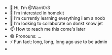 - 👋 Hi, I’m @Warri0r3
- 👀 I’m interested in homekit
- 🌱 I’m currently learning everything i am a noob
- 💞️ I’m looking to collaborate on donkt know jet
- 📫 How to reach me this come's later
- 😄 Pronouns: ...
- ⚡ Fun fact: long, long, long ago use to be admin
- 

<!---
Warri0r3/Warri0r3 is a ✨ special ✨ repository because its `README.md` (this file) appears on your GitHub profile.
You can click the Preview link to take a look at your changes.
--->
